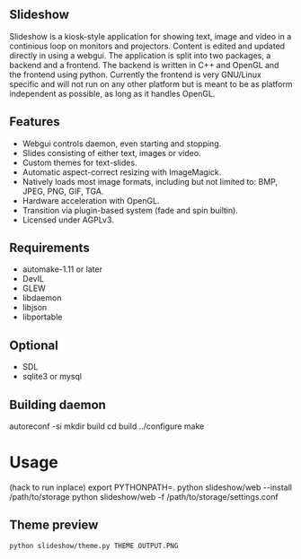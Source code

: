 ## Slideshow

Slideshow is a kiosk-style application for showing text, image and video in a continious loop on monitors and projectors. Content is edited and updated directly in using a webgui. The application is split into two packages, a backend and a frontend. The backend is written in C++ and OpenGL and the frontend using python. Currently the frontend is very GNU/Linux specific and will not run on any other platform but is meant to be as platform independent as possible, as long as it handles OpenGL.

## Features

* Webgui controls daemon, even starting and stopping.
* Slides consisting of either text, images or video.
* Custom themes for text-slides.
* Automatic aspect-correct resizing with ImageMagick.
* Natively loads most image formats, including but not limited to: BMP, JPEG, PNG, GIF, TGA.
* Hardware acceleration with OpenGL.
* Transition via plugin-based system (fade and spin builtin).
* Licensed under AGPLv3.

## Requirements

* automake-1.11 or later
* DevIL
* GLEW
* libdaemon
* libjson
* libportable

## Optional

* SDL
* sqlite3 or mysql

## Building daemon

  autoreconf -si
  mkdir build
  cd build
  ../configure
  make

# Usage

  (hack to run inplace)
  export PYTHONPATH=.
  python slideshow/web --install /path/to/storage
  python slideshow/web -f /path/to/storage/settings.conf

## Theme preview

    python slideshow/theme.py THEME OUTPUT.PNG
